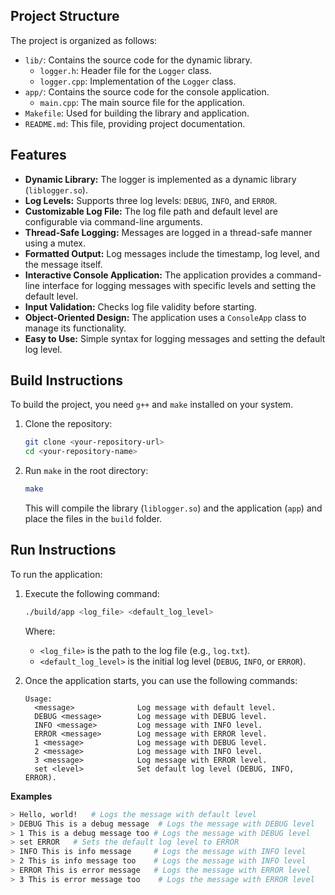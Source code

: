## Project Structure

The project is organized as follows:

- `lib/`: Contains the source code for the dynamic library.
    - `logger.h`: Header file for the `Logger` class.
    - `logger.cpp`: Implementation of the `Logger` class.
- `app/`: Contains the source code for the console application.
    - `main.cpp`: The main source file for the application.
- `Makefile`: Used for building the library and application.
- `README.md`: This file, providing project documentation.

## Features

- **Dynamic Library:** The logger is implemented as a dynamic library (`liblogger.so`).
- **Log Levels:** Supports three log levels: `DEBUG`, `INFO`, and `ERROR`.
- **Customizable Log File:** The log file path and default level are configurable via command-line arguments.
- **Thread-Safe Logging:** Messages are logged in a thread-safe manner using a mutex.
- **Formatted Output:** Log messages include the timestamp, log level, and the message itself.
- **Interactive Console Application:** The application provides a command-line interface for logging messages with specific levels and setting the default level.
- **Input Validation:** Checks log file validity before starting.
- **Object-Oriented Design:** The application uses a `ConsoleApp` class to manage its functionality.
- **Easy to Use:** Simple syntax for logging messages and setting the default log level.

## Build Instructions

To build the project, you need `g++` and `make` installed on your system.

1.  Clone the repository:
    ```bash
    git clone <your-repository-url>
    cd <your-repository-name>
    ```
2.  Run `make` in the root directory:
    ```bash
    make
    ```
    This will compile the library (`liblogger.so`) and the application (`app`) and place the files in the `build` folder.

## Run Instructions

To run the application:

1.  Execute the following command:
    ```bash
    ./build/app <log_file> <default_log_level>
    ```
    Where:
    - `<log_file>` is the path to the log file (e.g., `log.txt`).
    - `<default_log_level>` is the initial log level (`DEBUG`, `INFO`, or `ERROR`).

2.  Once the application starts, you can use the following commands:
    ```
    Usage:
      <message>              Log message with default level.
      DEBUG <message>        Log message with DEBUG level.
      INFO <message>         Log message with INFO level.
      ERROR <message>        Log message with ERROR level.
      1 <message>            Log message with DEBUG level.
      2 <message>            Log message with INFO level.
      3 <message>            Log message with ERROR level.
      set <level>            Set default log level (DEBUG, INFO, ERROR).
    ```

**Examples**

```bash
> Hello, world!   # Logs the message with default level
> DEBUG This is a debug message  # Logs the message with DEBUG level
> 1 This is a debug message too # Logs the message with DEBUG level
> set ERROR   # Sets the default log level to ERROR
> INFO This is info message     # Logs the message with INFO level
> 2 This is info message too    # Logs the message with INFO level
> ERROR This is error message   # Logs the message with ERROR level
> 3 This is error message too    # Logs the message with ERROR level
